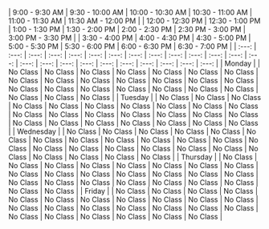 | 9:00 - 9:30 AM | 9:30 - 10:00 AM | 10:00 - 10:30 AM | 10:30 - 11:00 AM | 11:00 - 11:30 AM | 11:30 AM - 12:00 PM | | 12:00 - 12:30 PM | 12:30 - 1:00 PM | 1:00 - 1:30 PM | 1:30 - 2:00 PM | 2:00 - 2:30 PM | 2:30 PM - 3:00 PM | 3:00 PM - 3:30 PM | | 3:30 - 4:00 PM | 4:00 - 4:30 PM | 4:30 - 5:00 PM | 5:00 - 5:30 PM | 5:30 - 6:00 PM | 6:00 - 6:30 PM | 6:30 - 7:00 PM |
 | :---: | :---: | :---: | :---: | :---: | :---: | :---: | :---: | :---: | :---: | :---: | :---: | :---: | :---: | :---: | :---: | :---: | :---: | :---: | :---: | :---: | :---: | :---: | :---: |
 | Monday |  | No Class | No Class | No Class | No Class | No Class | No Class | No Class | No Class | No Class | No Class | No Class | No Class | No Class | No Class | No Class | No Class | No Class | No Class | No Class | No Class | No Class | No Class | No Class | No Class |
 | Tuesday |  | No Class | No Class | No Class | No Class | No Class | No Class | No Class | No Class | No Class | No Class | No Class | No Class | No Class | No Class | No Class | No Class | No Class | No Class | No Class | No Class | No Class | No Class | No Class | No Class |
 | Wednesday |  | No Class | No Class | No Class | No Class | No Class | No Class | No Class | No Class | No Class | No Class | No Class | No Class | No Class | No Class | No Class | No Class | No Class | No Class | No Class | No Class | No Class | No Class | No Class | No Class |
 | Thursday |  | No Class | No Class | No Class | No Class | No Class | No Class | No Class | No Class | No Class | No Class | No Class | No Class | No Class | No Class | No Class | No Class | No Class | No Class | No Class | No Class | No Class | No Class | No Class | No Class |
 | Friday |  | No Class | No Class | No Class | No Class | No Class | No Class | No Class | No Class | No Class | No Class | No Class | No Class | No Class | No Class | No Class | No Class | No Class | No Class | No Class | No Class | No Class | No Class | No Class | No Class |
